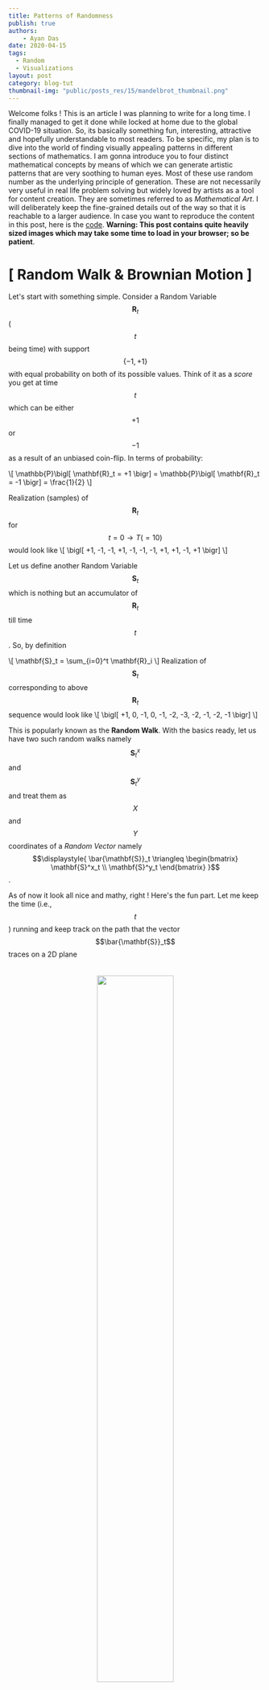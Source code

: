 ```yaml
---
title: Patterns of Randomness
publish: true
authors:
    - Ayan Das
date: 2020-04-15
tags:
  - Random
  - Visualizations
layout: post
category: blog-tut
thumbnail-img: "public/posts_res/15/mandelbrot_thumbnail.png"
---
```


Welcome folks ! This is an article I was planning to write for a long time. I finally managed to get it done while locked at home due to the global COVID-19 situation. So, its basically something fun, interesting, attractive and hopefully understandable to most readers. To be specific, my plan is to dive into the world of finding visually appealing patterns in different sections of mathematics. I am gonna introduce you to four distinct mathematical concepts by means of which we can generate artistic patterns that are very soothing to human eyes. Most of these use random number as the underlying principle of generation. These are not necessarily very useful in real life problem solving but widely loved by artists as a tool for content creation. They are sometimes referred to as *Mathematical Art*. I will deliberately keep the fine-grained details out of the way so that it is reachable to a larger audience. In case you want to reproduce the content in this post, here is the [code](https://github.com/dasayan05/patterns-of-randomness). **Warning: This post contains quite heavily sized images which may take some time to load in your browser; so be patient**.

# [ Random Walk & Brownian Motion ]

Let's start with something simple. Consider a Random Variable $$\mathbf{R}_t$$ ($$t$$ being time) with support $$\{ -1, +1\}$$ with equal probability on both of its possible values. Think of it as a *score* you get at time $$t$$ which can be either $$+1$$ or $$-1$$ as a result of an unbiased coin-flip. In terms of probability:

\\[
\mathbb{P}\bigl[ \mathbf{R}_t = +1 \bigr] = \mathbb{P}\bigl[ \mathbf{R}_t = -1 \bigr] = \frac{1}{2}
\\]

Realization (samples) of $$\mathbf{R}_t$$ for $$t=0 \rightarrow T (=10)$$ would look like
\\[
\bigl[ +1, -1, -1, +1, -1, -1, -1, +1, +1, -1, +1 \bigr]
\\]

Let us define another Random Variable $$\mathbf{S}_t$$ which is nothing but an accumulator of $$\mathbf{R}_t$$ till time $$t$$. So, by definition

\\[
\mathbf{S}\_t = \sum_{i=0}^t \mathbf{R}\_i
\\]
Realization of $$\mathbf{S}_t$$ corresponding to above $$\mathbf{R}_t$$ sequence would look like
\\[
\bigl[ +1, 0, -1, 0, -1, -2, -3, -2, -1, -2, -1 \bigr]
\\]

This is popularly known as the **Random Walk**. With the basics ready, let us have two such random walks namely $$\mathbf{S}^x_t$$ and $$\mathbf{S}^y_t$$ and treat them as $$X$$ and $$Y$$ coordinates of a *Random Vector* namely $$\displaystyle{ \bar{\mathbf{S}}_t \triangleq \begin{bmatrix} \mathbf{S}^x_t \\ \mathbf{S}^y_t \end{bmatrix} }$$.

As of now it look all nice and mathy, right ! Here's the fun part. Let me keep the time (i.e., $$t$$) running and keep track on the path that the vector $$\bar{\mathbf{S}}_t$$ traces on a 2D plane

<center>
    <figure>
    <img width="60%" style="padding-top: 20px;" src ="/public/posts_res/15/2d_disc_brown.gif" />
    </figure>
</center>

It will create a cool random checkerboard-like pattern as time goes on. Looking at the tip (the 'dot'), you might see it as a tiny particle. As it happened that this is a discretized verision of a continuous [phenomenon observed in real microscopic particles in fluid](http://www1.lsbu.ac.uk/water/Brownian.html), famously known as **Brownian Motion**.

Real Brownian Motion is continuous. Let's work it out, but very briefly. We divide an arbitrary time interval $$[0, T]$$ into $$N$$ small intervals of length $$\displaystyle{ \Delta t = \frac{T}{N} }$$ and have a modified score Random Variable $$\mathbf{R}_t$$ with support $$\displaystyle{ \left\{ +\sqrt{\frac{T}{N}}, -\sqrt{\frac{T}{N}} \right\} }$$ with equal probability as before. We still have the same definition of $$\mathbf{S}_t = \sum_{i=0}^t \mathbf{R}_i$$. It so happened that as we appraoch the limiting case of

\\[
N \rightarrow \infty,\text{ and consequently } \sqrt{\frac{T}{N}} \rightarrow 0\text{ and } \Delta t\rightarrow 0
\\]

it gives us the continuous analogue of **Brownian Motion**. Similar to the discrete case, if we trace the path of $$\displaystyle{ \bar{\mathbf{S}}_t \triangleq \begin{bmatrix} \mathbf{S}^x_t \\ \mathbf{S}^y_t \end{bmatrix} }$$ with large $$N$$ (yes, in practice we cannot go to infinity, sorry), patterns like this will emerge

<center>
    <figure>
    <img width="60%" style="padding-top: 20px;" src ="/public/posts_res/15/brown.gif" />
    </figure>
</center>

To make it more artistic, I took an even bigger $$N$$ and ran the simulation for quite a while and got quite beautiful jittery patterns. Random numbers being at the heart of the phenomenon, we'll get different patterns in different runs. Here are two such simulation results:

<center>
    <figure>
    <img width="80%" style="padding-top: 20px;" src ="/public/posts_res/15/brownian_full.png" />
    </figure>
</center>

**Want to learn  more ?**
1. [Wikipedia](https://en.wikipedia.org/wiki/Brownian_motion)
2. [Geometric BM](https://en.wikipedia.org/wiki/Geometric_Brownian_motion)
3. [Stochastic Calculus](https://en.wikipedia.org/wiki/It%C3%B4_calculus)

# [ Dynamical Systems & Chaos ]

Dynamical Systems are defined by a state space $$\mathbb{R}^n$$ and a system dynamics (a function $$\mathbf{F}$$). A state $$\mathbf{x}\in\mathbb{R}^n$$ is a specific (abstract) configuration of a system and the dynamics determines how the state "evolves" over time. The dynamics is often represented by a [differential equation](https://en.wikipedia.org/wiki/Differential_equation) that specifies the chnage of state over time. So,

\\[
\mathbf{F}(\mathbf{x}, t) \triangleq \frac{d\mathbf{x}}{dt}
\\]

The true states of the system at some point of time is determined by solving and Initial Value Problem (IVP) starting from an initial state $$\mathbf{x}_0$$. We then solve consecutive states with $$t\gt 0$$ as

\\[
\mathbf{x}_t = \mathbf{x}_0 + \Delta t \cdot \mathbf{F}(\mathbf{x}, t)
\\]

Having sufficiently small $$\Delta t$$ ensures propert evolution of states.

Now this may seem quite trivial, at least to those who have studied Differential Equations. But, there are specific cases of $$\mathbf{F}$$ which leads to an evolution of states whose trajectory is surprisingly beautiful. For reasons that are beyond the scope of this article, these are called **Chaos**. There is a specific branch of dynamical systems (named "[Chaos Theory](https://en.wikipedia.org/wiki/Chaos_theory)") that deals with characteristics of such chaotic systems. Below are three such chaotic systems with there trajectory visualized in 3D state space. To be specific, we take each system with an initial state (they are very sensitive to initial states) and compute successive states with a small enough $$\Delta t$$ and visualize them as a continuous path in 3D. The corresponding figures depict an animation of the evolution of states over time as well as the whole trajectory all at once.

### Lorentz System

\\[
\frac{d\mathbf{x}}{dt} = \bigl[ \sigma (y-x), x(\rho - z) - y, xy - \beta z \bigr]^T
\\]
\\[
\text{with }\sigma = 10, \beta = \frac{8}{3}, \rho = 28 \text{, and } \mathbf{x}_0 = \bigl[ 1,1,1 \bigr]
\\]

<center>
    <figure>
    <img width="80%" style="padding-top: 20px;" src ="/public/posts_res/15/lorentz.gif" />
    </figure>
</center>

### Rössler System

\\[
\frac{d\mathbf{x}}{dt} = \bigl[ -(y+z), x+Ay, B+xz-Cz \bigr]^T
\\]
\\[
\text{with }A=0.2, B=0.2, C=5.7 \text{, and } \mathbf{x}_0 = \bigl[ 1,1,1 \bigr]
\\]

<center>
    <figure>
    <img width="80%" style="padding-top: 20px;" src ="/public/posts_res/15/roseller.gif" />
    </figure>
</center>

### Halvorsen System

\\[
\frac{d\mathbf{x}}{dt} = \bigl[ -ax-4y-4z-y^2, -ay-4z-4x-z^2, -az-4x-4y-x^2 \bigr]^T
\\]
\\[
\text{with }a=1.89 \text{, and } \mathbf{x}_0 = \bigl[ -1.48, -1.51, 2.04 \bigr]
\\]

<center>
    <figure>
    <img width="80%" style="padding-top: 20px;" src ="/public/posts_res/15/helvorsen.gif" />
    </figure>
</center>

**Want to learn more ?**
1. [Differential Equation](https://en.wikipedia.org/wiki/Differential_equation), [Dynamical System](https://en.wikipedia.org/wiki/Dynamical_system)
2. [Chaos Theory](https://en.wikipedia.org/wiki/Chaos_theory)
3. [Attractors](https://en.wikipedia.org/wiki/Attractor), [Strange Attractors](http://www.stsci.edu/~lbradley/seminar/attractors.html)
4. [Lorentz System](https://en.wikipedia.org/wiki/Lorenz_system), [Rössler System](https://en.wikipedia.org/wiki/R%C3%B6ssler_attractor), [Halvorsen System](https://www.dynamicmath.xyz/calculus/velfields/Halvorsen/)

# [ Complex Fourier Series ]

We all know about Fourier Series, right ! But I am sure not all of you have seen this artistic side of it. Well, this isn't really related to fourier series, but fourier series helps in creating them.

We know the following to be the "synthesis equation" of complex fourier series

\\[
f(t) = \sum_{n=-\infty}^{+\infty} c_n e^{j \frac{2\pi n}{T} t} \in \mathbb{C}
\\]

which represents the synthesis of a periodic function $$f(t)$$ of period $$T$$ from its frequency components $$\mathbf{C} \triangleq \left[ c_{-\infty}, \cdots, c_{-2}, c_{-1}, c_{0}, c_{+1}, c_{+2}, \cdots, c_{+\infty} \right]$$. Often, as a practical measure, we crop the infinite summation to a limited range $$[ -N, N ]$$. Furthermore, let's consider $$T=1$$ without lose of generality. So, we see $$f(t)$$ as a function parameterized by the frequence components $$\mathbf{C} \in \mathbb{C}^{2N+1}$$

\\[
f(t, \mathbf{C}) \approx \sum_{n=-N}^{+N} c_n e^{j 2\pi n t} \in \mathbb{C}
\\]

By doing this, we can make complex valued functions by putting different $$\mathbf{C}$$ and running $$t=0\rightarrow 1$$. However, not all $$\mathbf{C}$$ leads to anything visually appealing. A particular feature of an object that appeals to the human eyes is "Symmetry". We are gonna exploit this here. A little refresher on fourier series will make you realize that if the coefficients are real-valued, then $$f(t, \mathbf{C})$$ has symmetric property. And that's all we need.

We pick random $$\mathbf{C} \in \mathbb{R}^{2N+1}$$ (see, its real numbers now) and run the clock $$t=0\rightarrow 1$$ and trace the path travelled by the complex point $$f(t, \mathbf{C}) \in \mathbb{C}$$ as time progresses. It creates patterns like the ones shown below

<center>
    <figure>
    <img width="80%" style="padding-top: 20px;" src ="/public/posts_res/15/fourier_6.gif" />
    </figure>
</center>

There is one way to customize these - the value of $$N$$. As we know that $$c_n$$ has the interpretation of the magnitude of $$n^{th}$$ frequency component. A large value of $$N$$ implies the introduction of more high frequency into the time-domain signal. This visually leads to $$f(t)$$ having finer details (i.e., more curves and bendings). Lowering the value of $$N$$ would clear out these fine details and the path will become more and more flat. The below image shows decreasing value of $$N = 10 \rightarrow 6$$ along columns. You can see the patterns losing details as we go right. And just like before, every run will create different patterns as they are solely controlled by random numbered coefficients.

<center>
    <figure>
    <img width="100%" style="padding-top: 20px;" src ="/public/posts_res/15/fourier_10_6.png" />
    </figure>
</center>

**Want to learn more ?**
1. [Complex Fourier Series](http://www.ee.ic.ac.uk/hp/staff/dmb/courses/E1Fourier/00300_ComplexFourier.pdf)
2. [Fourier patterns](http://www.jezzamon.com/fourier/)
3. [Visualizing fourier series](https://www.youtube.com/watch?v=ds0cmAV-Yek)
4. [Amazing Video by 3Blue1Brown](https://www.youtube.com/watch?v=r6sGWTCMz2k&t=725s)

# [ Mandelbrot & Julia set ]

These two sets are very important in the study of "Fractals" - objects with self-repeating patterns. Fractals are extremely popular concepts in certain branches of mathematics but they are mostly famous for having eye-catching visual appearance. If you ever come across an article about fractals, you are likely to see some of the most artistic patterns you've ever seen in the context of mathematics. Diving into the details of fractals and self-repeating patterns will open a vast world of "Mathematical Art". Although, in this article, I can only show you a tiny bit of it - two sets namely "Mandelbrot" and "Julia" set. Let's start with the *all important function*

\\[
f_C(z) = z^2 + C
\\]

where $$C, f_C(z), z \in \mathbb{C}$$ are complex numbers. This appearantly simply complex-valued function is in the heart of these sets. All it does is squares its argument and adds a complex number that the function is parameterized with. Also, we denote $$f^{(k)}_C(z)$$ as $$k$$ times repeated application of the function on a given $$z$$, i.e.

\\[
f^{(k)}_C(z) = f_C(\cdots f_C(f_C(z)))
\\]

### Mandelbrot Set

With these basic definitions in hand, the **Mandelbrot set** (invented by mathematician [Benoit Mandelbrot](https://en.wikipedia.org/wiki/Benoit_Mandelbrot)) is the set of all $$C\in\mathbb{C}$$ for which
\\[
\lim_{k\rightarrow\infty} \vert f^{(k)}_C(0+0j) \vert < \infty
\\]

Simply put, there is a set of values for $$C$$ where if you repeatedly apply $$f_C$$ on zero (i.e. $$0+0j$$), the output *does not diverge*. All such values of $$C$$ makes the so called "Mandelbrot Set". For the values of $$C$$ that does not diverge, can be characterized by how many repeated application of $$f_C(\cdot)$$ they can tolerate before their absolute value goes higher than a predefined "*escape radius*", let's call it $$r\in\mathbb{R}$$. This creates a loose sense of "strength" of a certain $$C$$ that can be written as

\\[
\mathbb{K}(C) = \max_{\vert f^{(k)}_C(0+0j) \vert \leq r} k
\\]

It might look all strange but if you treat the integer $$\mathbb{K}(C)$$ as grayscale intensity value for a grid of points on 2D complex plane (i.e., an image), you will get a picture similar to this (Don't get confused, the picture is indeed grayscale; I added PyPlot's [`plt.cm.twilight_shifted`](https://matplotlib.org/tutorials/colors/colormaps.html) colormap for enhancing the visual appeal). The grid is in the range $$(-2.5+1.5j) \rightarrow (1.5-1.5j)$$ and the escape radius is $$r=2.5$$.

<center>
    <figure>
    <img width="100%" style="padding-top: 20px;" src ="/public/posts_res/15/mandelbrot_thumbnail.png" />
    </figure>
</center>

What is so fascinating about this pattern is the fact that it is self-repeating. If you zoom into a small portion of the image, you would see the same pattern again.

<center>
    <figure>
    <img width="80%" style="padding-top: 20px;" src ="/public/posts_res/15/mandelbrot_zoom.png" />
    </figure>
</center>

### Julia Set

Another very similar concept exists, called the "Julia Set" which exhibits similar visual $$\mathbb{K}$$ diagram. Unlike Mandelbrot set, we consider a $$z\in\mathbb{C}$$ to be in Julia set $$\mathbf{J}_C$$ if

\\[
\lim_{k\rightarrow\infty} \vert f^{(k)}_C(z) \vert < \infty
\\]

Please note that this time the set is parameterized by $$C$$ and we are interested in how the *argument of the function* behaves under repeated application of $$f_C(\cdot)$$. Now things from here are similar. We define a similar "strength" for every $$z\in\mathbb{C}$$ as

\\[
\mathbb{K}\_C(z) = \max_{\vert f^{(k)}\_C(z) \vert \leq r} k
\\]

Please note that as a result of this new definition, the $$\mathbb{K}$$ diagram is parameterized by $$C$$, i.e., we will get different image for different $$C$$. In principle, we can visualize such images for different $$C$$ (they are indeed pretty cool), but let's go a bit further than that. We will vary $$C$$ along a trajectory and produce the $$\mathbb{K}$$ diagrams for each $$C$$ and see them as an animation. This creates an amazing visual effect. Technically, I varied $$C$$ along a circle of radius $$R = 0.75068$$, i.e., $$C = R e^{j\theta}$$ with $$\theta = 0\rightarrow 2\pi$$

<center>
    <figure>
    <img width="80%" style="padding-top: 20px;" src ="/public/posts_res/15/julia1.gif" />
    </figure>
</center>

**Want to know more ?**
1. [Mandelbrot set](https://en.wikipedia.org/wiki/Mandelbrot_set)
2. [Julia set](https://en.wikipedia.org/wiki/Julia_set)
3. [Fractals](https://en.wikipedia.org/wiki/Fractal)

---

Alright then ! That is pretty much it. Due to constraint of time, space and scope its not possible to explain everything in detail in one article. There are plenty of resources available online (I have already provided some link) which might be useful in case you are interested. Feel free to explore the details of whatever new you learnt today. If you would like to reproduce the diagrams and images, please use the code here [https://github.com/dasayan05/patterns-of-randomness](https://github.com/dasayan05/patterns-of-randomness) (sorry, the code is a bit messy, you have to figure out).